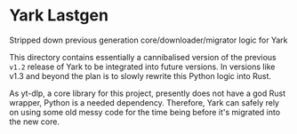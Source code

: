 # Yark Lastgen

Stripped down previous generation core/downloader/migrator logic for Yark

This directory contains essentially a cannibalised version of the previous `v1.2` release of Yark to be integrated into future versions. In versions like v1.3 and beyond the plan is to slowly rewrite this Python logic into Rust.

As yt-dlp, a core library for this project, presently does not have a god Rust wrapper, Python is a needed dependency. Therefore, Yark can safely rely on using some old messy code for the time being before it's migrated into the new core.